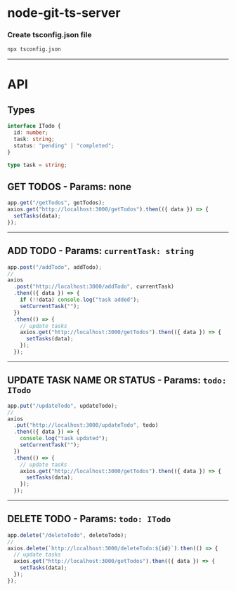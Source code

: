 # node-git-ts-server

### Create tsconfig.json file

```bash
npx tsconfig.json
```

---

# API

## Types

```ts
interface ITodo {
  id: number;
  task: string;
  status: "pending" | "completed";
}

type task = string;
```

## GET TODOS - Params: none

```ts
app.get("/getTodos", getTodos);
axios.get("http://localhost:3000/getTodos").then(({ data }) => {
  setTasks(data);
});
```

---

## ADD TODO - Params: `currentTask: string`

```ts
app.post("/addTodo", addTodo);
//
axios
  .post("http://localhost:3000/addTodo", currentTask)
  .then(({ data }) => {
    if (!!data) console.log("task added");
    setCurrentTask("");
  })
  .then(() => {
    // update tasks
    axios.get("http://localhost:3000/getTodos").then(({ data }) => {
      setTasks(data);
    });
  });
```

---

## UPDATE TASK NAME OR STATUS - Params: `todo: ITodo`

```ts
app.put("/updateTodo", updateTodo);
//
axios
  .put("http://localhost:3000/updateTodo", todo)
  .then(({ data }) => {
    console.log("task updated");
    setCurrentTask("");
  })
  .then(() => {
    // update tasks
    axios.get("http://localhost:3000/getTodos").then(({ data }) => {
      setTasks(data);
    });
  });
```

---

## DELETE TODO - Params: `todo: ITodo`

```ts
app.delete("/deleteTodo", deleteTodo);
//
axios.delete(`http://localhost:3000/deleteTodo:${id}`).then(() => {
  // update tasks
  axios.get("http://localhost:3000/getTodos").then(({ data }) => {
    setTasks(data);
  });
});
```
